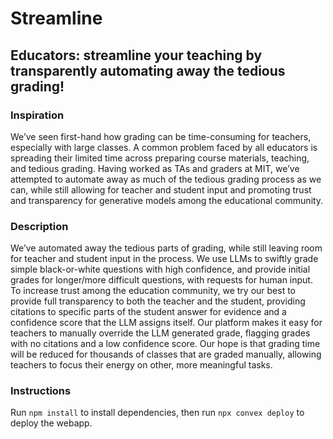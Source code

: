 # Streamline

## Educators: streamline your teaching by transparently automating away the tedious grading!

### Inspiration
We’ve seen first-hand how grading can be time-consuming for teachers, especially with large classes. A common problem faced by all educators is spreading their limited time across preparing course materials, teaching, and tedious grading. Having worked as TAs and graders at MIT, we’ve attempted to automate away as much of the tedious grading process as we can, while still allowing for teacher and student input and promoting trust and transparency for generative models among the educational community.

### Description
We’ve automated away the tedious parts of grading, while still leaving room for teacher and student input in the process. We use LLMs to swiftly grade simple black-or-white questions with high confidence, and provide initial grades for longer/more difficult questions, with requests for human input. To increase trust among the education community, we try our best to provide full transparency to both the teacher and the student, providing citations to specific parts of the student answer for evidence and a confidence score that the LLM assigns itself. Our platform makes it easy for teachers to manually override the LLM generated grade, flagging grades with no citations and a low confidence score. Our hope is that grading time will be reduced for thousands of classes that are graded manually, allowing teachers to focus their energy on other, more meaningful tasks. 

### Instructions
Run `npm install` to install dependencies, then run `npx convex deploy` to deploy the webapp.
